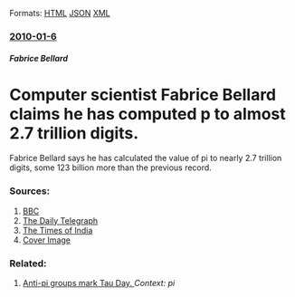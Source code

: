 
Formats: [HTML](/news/2010/01/6/computer-scientist-fabrice-bellard-claims-he-has-computed-i-to-almost-2-7-trillion-digits.html)  [JSON](/news/2010/01/6/computer-scientist-fabrice-bellard-claims-he-has-computed-i-to-almost-2-7-trillion-digits.json)  [XML](/news/2010/01/6/computer-scientist-fabrice-bellard-claims-he-has-computed-i-to-almost-2-7-trillion-digits.xml)  

### [2010-01-6](/news/2010/01/6/index.md)

##### Fabrice Bellard
# Computer scientist Fabrice Bellard claims he has computed p to almost 2.7 trillion digits. 

Fabrice Bellard says he has calculated the value of pi to nearly 2.7 trillion digits, some 123 billion more than the previous record.


### Sources:

1. [BBC](http://news.bbc.co.uk/2/hi/technology/8442255.stm)
2. [The Daily Telegraph](http://www.telegraph.co.uk/science/science-news/6942553/French-scientist-calculates-Pi-to-record-number-of-digits.html)
3. [The Times of India](http://timesofindia.indiatimes.com/home/science/In-a-record-value-of-Pi-calculated-to-27tn-digits/articleshow/5417977.cms)
3. [Cover Image](http://timesofindia.indiatimes.com/photo/47529300.cms)

### Related:

1. [Anti-pi groups mark Tau Day. ](/news/2011/06/28/anti-pi-groups-mark-tau-day.md) _Context: pi_
